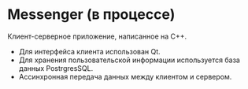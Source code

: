 # Messenger (в процессе)
Клиент-серверное приложение, написанное на С++.

  - Для интерфейса клиента использован Qt.
  - Для хранения пользовательской информации используется база данных PostrgresSQL. 
  - Ассинхронная передача данных между клиентом и сервером.

